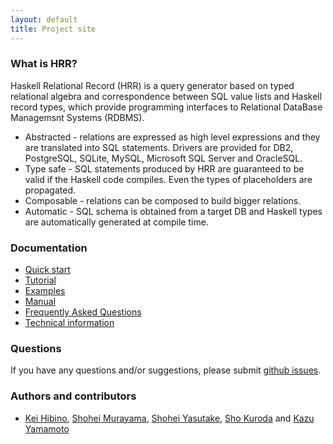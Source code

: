 ```yaml
---
layout: default
title: Project site
---
```


### <a name="what-is-hrr"></a> What is HRR?

Haskell Relational Record (HRR) is a query generator based on typed relational algebra and correspondence between SQL value lists and Haskell record types, which provide programming interfaces to Relational DataBase Managemsnt Systems (RDBMS).

- Abstracted - relations are expressed as high level expressions and they are translated into SQL statements. Drivers are provided for DB2, PostgreSQL, SQLite, MySQL, Microsoft SQL Server and OracleSQL.
- Type safe - SQL statements produced by HRR are guaranteed to be valid if the Haskell code compiles. Even the types of placeholders are propagated.
- Composable - relations can be composed to build bigger relations.
- Automatic - SQL schema is obtained from a target DB and Haskell types are automatically generated at compile time.

### Documentation

- [Quick start](quickstart.html)
- [Tutorial](tutorial.html)
- [Examples](examples.html)
- [Manual](http://hackage.haskell.org/package/relational-record/docs/Database-Relational-Documentation.html)
- [Frequently Asked Questions](faq.html)
- [Technical information](techinfo.html)

### Questions

If you have any questions and/or suggestions, please submit [github issues](https://github.com/khibino/haskell-relational-record/issues).

### Authors and contributors

- [Kei Hibino](https://github.com/khibino), [Shohei Murayama](https://github.com/yuga), [Shohei Yasutake](https://github.com/amutake), [Sho Kuroda](https://github.com/krdlab) and [Kazu Yamamoto](https://github.com/kazu-yamamoto)
